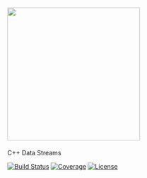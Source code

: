 # <a href="https://tributary-cpp.readthedocs.io"><img src="https://raw.githubusercontent.com/timkpaine/tributary-cpp/main/docs/img/icon.png" width="300"></a>
C++ Data Streams

[![Build Status](https://github.com/timkpaine/tributary-cpp/workflows/Build%20Status/badge.svg?branch=main)](https://github.com/timkpaine/tributary-cpp/actions?query=workflow%3A%22Build+Status%22)
[![Coverage](https://codecov.io/gh/timkpaine/tributary-cpp/branch/main/graph/badge.svg)](https://codecov.io/gh/timkpaine/tributary-cpp)
[![License](https://img.shields.io/github/license/timkpaine/tributary-cpp.svg)](https://github.com/timkpaine/tributary-cpp/)

